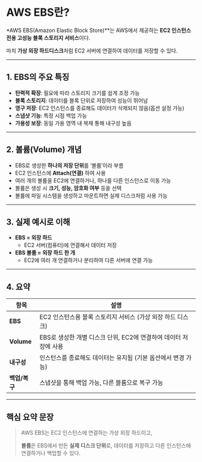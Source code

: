 # AWS EBS란?

*AWS EBS(Amazon Elastic Block Store)**는 AWS에서 제공하는 **EC2 인스턴스 전용 고성능 블록 스토리지 서비스**이다.

마치 **가상 외장 하드디스크**처럼 EC2 서버에 연결하여 데이터를 저장할 수 있다.

---

## 1. EBS의 주요 특징

- **탄력적 확장**: 필요에 따라 스토리지 크기를 쉽게 조정 가능
- **블록 스토리지**: 데이터를 블록 단위로 저장하여 성능이 뛰어남
- **영구 저장**: EC2 인스턴스를 종료해도 데이터가 삭제되지 않음(옵션 설정 가능)
- **스냅샷 기능**: 특정 시점 백업 가능
- **가용성 보장**: 동일 가용 영역 내 복제 통해 내구성 높음

---

## 2. 볼륨(Volume) 개념

- EBS로 생성한 **하나의 저장 단위**를 ‘볼륨’이라 부름
- EC2 인스턴스에 **Attach(연결)** 하여 사용
- 여러 개의 볼륨을 EC2에 연결하거나, 하나를 다른 인스턴스로 이동 가능
- 볼륨은 생성 시 **크기, 성능, 암호화 여부** 등을 선택
- 볼륨에 파일 시스템을 생성하고 마운트하면 실제 디스크처럼 사용 가능

---

## 3. 실제 예시로 이해

- **EBS = 외장 하드**
    - EC2 서버(컴퓨터)에 연결해서 데이터 저장
- **EBS 볼륨 = 외장 하드 한 개**
    - EC2에 여러 개 연결하거나 분리하여 다른 서버에 연결 가능

---

## 4. 요약

| 항목 | 설명 |
| --- | --- |
| **EBS** | EC2 인스턴스용 블록 스토리지 서비스 (가상 외장 하드 디스크) |
| **Volume** | EBS로 생성한 개별 디스크 단위, EC2에 연결하여 데이터 저장에 사용 |
| **내구성** | 인스턴스를 종료해도 데이터는 유지됨 (기본 옵션에서 변경 가능) |
| **백업/복구** | 스냅샷을 통해 백업 가능, 다른 볼륨으로 복구 가능 |

---

## 핵심 요약 문장

> AWS EBS는 EC2 인스턴스에 연결하는 가상 외장 하드이고,
> 
> 
> **볼륨**은 EBS에서 만든 **실제 디스크 단위**로, 데이터를 저장하고 다른 인스턴스에 연결하거나 백업할 수 있다.
>